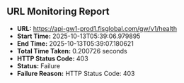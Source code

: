 ## URL Monitoring Report

- **URL:** https://api-gw1-prod1.fisglobal.com/gw/v1/health
- **Start Time:** 2025-10-13T05:39:06.979895
- **End Time:** 2025-10-13T05:39:07.180621
- **Total Time Taken:** 0.200726 seconds
- **HTTP Status Code:** 403
- **Status:** Failure
- **Failure Reason:** HTTP Status Code: 403
